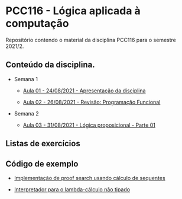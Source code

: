 PCC116 - Lógica aplicada à computação
=====================================

Repositório contendo o material da disciplina PCC116 para o semestre 2021/2.


Conteúdo da disciplina.
-----------------------

* Semana 1

    * [Aula 01 - 24/08/2021 - Apresentação da disciplina](https://youtube.com/playlist?list=PLxVVfOvO-mM2uK9K__gOMflgH2pX0T79z)

    * [Aula 02 - 26/08/2021 - Revisão: Programação Funcional](https://youtube.com/playlist?list=PLxVVfOvO-mM2-ukidO-TqGm7CZLLBTP6M)

* Semana 2

    * [Aula 03 - 31/08/2021 - Lógica proposicional - Parte 01](https://youtube.com/playlist?list=PLxVVfOvO-mM24qLpEx6_-HbBiV4I72KMK)


Listas de exercícios
--------------------


Código de exemplo
-----------------

* [Implementação de proof search usando cálculo de sequentes](https://github.com/rodrigogribeiro/pcc116-2021-2/tree/master/code/search)

* [Interpretador para o lambda-cálculo não tipado](https://github.com/rodrigogribeiro/pcc116-2021-2/tree/master/code/lambda)
